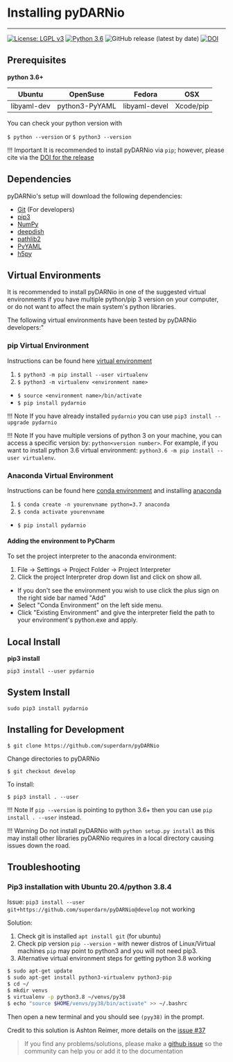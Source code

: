 <!--Copyright (C) SuperDARN Canada, University of Saskatchewan 
author(s) Marina Schmidt-->
# Installing pyDARNio 
---

[![License: LGPL v3](https://img.shields.io/badge/License-LGPLv3-blue.svg)](https://www.gnu.org/licenses/lgpl-3.0) 
[![Python 3.6](https://img.shields.io/badge/python-3.6-blue.svg)](https://www.python.org/downloads/release/python-360/) 
![GitHub release (latest by date)](https://img.shields.io/github/v/release/superdarn/pyDARNio)
[![DOI](https://zenodo.org/badge/DOI/10.5281/zenodo.4009470.svg)](https://doi.org/10.5281/zenodo.4009470)



## Prerequisites

**python 3.6+**

| Ubuntu      | OpenSuse       | Fedora        | OSX           |
| ----------- | -------------- | ------------- | ------------- |
| libyaml-dev | python3-PyYAML | libyaml-devel | Xcode/pip     |

You can check your python version with  

`$ python --version` or 
`$ python3 --version`

!!! Important 
    It is recommended to install pyDARNio via `pip`; however, please cite via the [DOI for the release](https://doi.org/10.5281/zenodo.4009470) 


## Dependencies

pyDARNio's setup will download the following dependencies: 

- [Git](https://git-scm.com/) (For developers)
- [pip3](https://help.dreamhost.com/hc/en-us/articles/115000699011-Using-pip3-to-install-Python3-modules)
- [NumPy](https://numpy.org/)
- [deepdish](https://deepdish.readthedocs.io/en/latest/api_io.html)
- [pathlib2](https://docs.python.org/dev/library/pathlib.html)
- [PyYAML](https://pyyaml.org/wiki/PyYAMLDocumentation)
- [h5py](https://www.h5py.org/)

## Virtual Environments
It is recommended to install pyDARNio in one of the suggested virtual environments if you have multiple python/pip 3 version on your computer, or do not want to affect the main system's python libraries. 

The following virtual environments have been tested by pyDARNio developers:"

### pip Virtual Environment
Instructions can be found here [virtual environment](https://packaging.python.org/guides/installing-using-pip-and-virtual-environments/)

1. `$ python3 -m pip install --user virtualenv`  
2. `$ python3 -m virtualenv <environment name>`  
* `$ source <environment name>/bin/activate`
* `$ pip install pydarnio`

!!! Note
    If you have already installed `pydarnio` you can use `pip3 install --upgrade pydarnio`

!!! Note
    If you have multiple versions of python 3 on your machine, you can access a specific version by: `python<version number>`. 
    For example, if you want to install python 3.6 virtual environment: `python3.6 -m pip install --user virtualenv`.

### Anaconda Virtual Environment
Instructions can be found here [conda environment](https://uoa-eresearch.github.io/eresearch-cookbook/recipe/2014/11/20/conda/) and installing [anaconda](https://docs.anaconda.com/anaconda/install/)

1. `$ conda create -n yourenvname python=3.7 anaconda`
2. `$ conda activate yourenvname`
* `$ pip install pydarnio`

#### Adding the environment to PyCharm

To set the project interpreter to the anaconda environment:

1. File -> Settings -> Project Folder -> Project Interpreter
2. Click the project Interpreter drop down list and click on show all.
* If you don't see the environment you wish to use click the plus sign on the right side bar named "Add"
* Select "Conda Environment" on the left side menu.
* Click "Existing Environment" and give the interpreter field the path to your environment's python.exe and apply.

## Local Install
**pip3 install**

`pip3 install --user pydarnio`

## System Install 
`sudo pip3 install pydarnio`

## Installing for Development 
`$ git clone https://github.com/superdarn/pyDARNio`

Change directories to pyDARNio

`$ git checkout develop`

To install: 

`$ pip3 install . --user`

!!! Note
    If `pip --version` is pointing to python 3.6+ then you can use `pip install . --user` instead. 

!!! Warning
    Do not install pyDARNio with `python setup.py install` as this may install other libraries pyDARNio requires in a local directory causing issues down the road.
    
## Troubleshooting

### Pip3 installation with Ubuntu 20.4/python 3.8.4

Issue: `pip3 install --user git+https://github.com/superdarn/pyDARNio@develop` not working

Solution:
1. Check git is installed `apt install git` (for ubuntu)
2. Check pip version `pip --version` - with newer distros of Linux/Virtual machines `pip` may point to python3 and you will not need pip3. 
3. Alternative virtual environment steps for getting python 3.8 working

```bash 
$ sudo apt-get update
$ sudo apt-get install python3-virtualenv python3-pip
$ cd ~/
$ mkdir venvs
$ virtualenv -p python3.8 ~/venvs/py38
$ echo "source $HOME/venvs/py38/bin/activate" >> ~/.bashrc
```
Then open a new terminal and you should see `(pyy38)` in the prompt. 

Credit to this solution is Ashton Reimer, more details on the [issue #37](https://github.com/SuperDARN/pyDARNio/issues/37)


> If you find any problems/solutions, please make a [github issue](https://github.com/superdarn/pyDARNio/issues/new) so the community can help you or add it to the documentation
